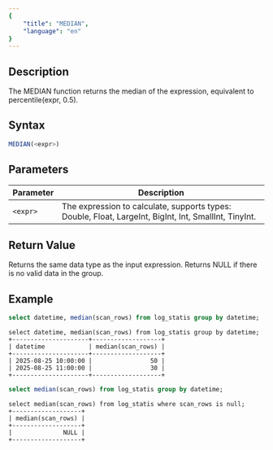 ```yaml
---
{
    "title": "MEDIAN",
    "language": "en"
}
---
```



## Description

The MEDIAN function returns the median of the expression, equivalent to percentile(expr, 0.5).

## Syntax

```sql
MEDIAN(<expr>)
```

## Parameters

| Parameter | Description |
| -- | -- |
| `<expr>` | The expression to calculate, supports types: Double, Float, LargeInt, BigInt, Int, SmallInt, TinyInt. |

## Return Value

Returns the same data type as the input expression.
Returns NULL if there is no valid data in the group.

## Example

```sql
select datetime, median(scan_rows) from log_statis group by datetime;
```

```text
select datetime, median(scan_rows) from log_statis group by datetime;
+---------------------+-------------------+
| datetime            | median(scan_rows) |
+---------------------+-------------------+
| 2025-08-25 10:00:00 |                50 |
| 2025-08-25 11:00:00 |                30 |
+---------------------+-------------------+
```

```sql
select median(scan_rows) from log_statis group by datetime;
```

```text
select median(scan_rows) from log_statis where scan_rows is null;
+-------------------+
| median(scan_rows) |
+-------------------+
|              NULL |
+-------------------+
```